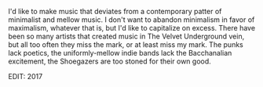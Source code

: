 I'd like to make music that deviates from a contemporary patter of minimalist and mellow music. I don't want to abandon minimalism in favor of maximalism, whatever that is, but I'd like to capitalize on excess.
There have been so many artists that created music in The Velvet Underground vein, but all too often they miss the mark, or at least miss my mark. The punks lack poetics, the uniformly-mellow indie bands lack the Bacchanalian excitement, the Shoegazers are too stoned for their own good. 

EDIT: 2017